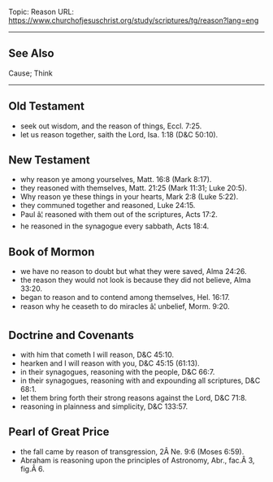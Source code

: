 Topic: Reason
URL: https://www.churchofjesuschrist.org/study/scriptures/tg/reason?lang=eng

---

## See Also

Cause; Think

---

## Old Testament

- seek out wisdom, and the reason of things, Eccl. 7:25.
- let us reason together, saith the Lord, Isa. 1:18 (D&C 50:10).

## New Testament

- why reason ye among yourselves, Matt. 16:8 (Mark 8:17).
- they reasoned with themselves, Matt. 21:25 (Mark 11:31; Luke 20:5).
- Why reason ye these things in your hearts, Mark 2:8 (Luke 5:22).
- they communed together and reasoned, Luke 24:15.
- Paul â¦ reasoned with them out of the scriptures, Acts 17:2.
- he reasoned in the synagogue every sabbath, Acts 18:4.

## Book of Mormon

- we have no reason to doubt but what they were saved, Alma 24:26.
- the reason they would not look is because they did not believe, Alma 33:20.
- began to reason and to contend among themselves, Hel. 16:17.
- reason why he ceaseth to do miracles â¦ unbelief, Morm. 9:20.

## Doctrine and Covenants

- with him that cometh I will reason, D&C 45:10.
- hearken and I will reason with you, D&C 45:15 (61:13).
- in their synagogues, reasoning with the people, D&C 66:7.
- in their synagogues, reasoning with and expounding all scriptures, D&C 68:1.
- let them bring forth their strong reasons against the Lord, D&C 71:8.
- reasoning in plainness and simplicity, D&C 133:57.

## Pearl of Great Price

- the fall came by reason of transgression, 2Â Ne. 9:6 (Moses 6:59).
- Abraham is reasoning upon the principles of Astronomy, Abr., fac.Â 3, fig.Â 6.


